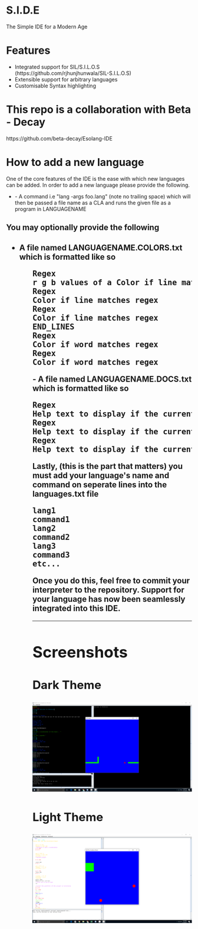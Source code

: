 # S.I.D.E
The Simple IDE for a Modern Age
<h1>Features</h1>
<ul>
<li>
Integrated support for SIL/S.I.L.O.S (https://github.com/rjhunjhunwala/SIL-S.I.L.O.S)
</li>
<li>Extensible support for arbitrary languages </li>
<li>Customisable Syntax highlighting</li>
</ul>
<h1>This repo is a collaboration with Beta - Decay </h1>
https://github.com/beta-decay/Esolang-IDE

<h1>How to add a new language</h1>
One of the core features of the IDE is the ease with which new languages can be added. In order to add a new language please provide the following.
<ul>
<li>- A command i.e "lang -args foo.lang" (note no trailing space) which will then be passed a file name as a CLA and runs the given file as a program in LANGUAGENAME</li>
</ul>
<h2> You may optionally provide the following<h2>
<ul>
<li> A file named LANGUAGENAME.COLORS.txt which is formatted like so </li>
<ul>
<pre>
Regex 
r g b values of a Color if line matches regex
Regex 
Color if line matches regex 
Regex 
Color if line matches regex 
END_LINES 
Regex 
Color if word matches regex 
Regex 
Color if word matches regex 
</pre>
- A file named LANGUAGENAME.DOCS.txt which is formatted like so
<pre>
Regex
Help text to display if the current line matches the regex "NEWLINE" is used as an escape sequence to represent a new line being displayed.
Regex
Help text to display if the current line matches the regex
Regex
Help text to display if the current line matches the regex
</pre>
Lastly, (this is the part that matters) you must add your language's name and command on seperate lines into the languages.txt file
<pre>
lang1
command1
lang2
command2
lang3
command3
etc...
</pre>
Once you do this, feel free to commit your interpreter to the repository. Support for your language has now been seamlessly integrated into this IDE.
<hr/>

<h1>Screenshots</h1>

<h2>Dark Theme</h2>

![alt tag](https://raw.githubusercontent.com/rjhunjhunwala/S.I.D.E/master/Screenshot.png)

<h2>Light Theme</h2>

![alt tag](https://raw.githubusercontent.com/rjhunjhunwala/S.I.D.E/master/LightTheme.png)
